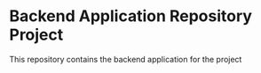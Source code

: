 # Backend Application Repository Project

This repository contains the backend application for the project

